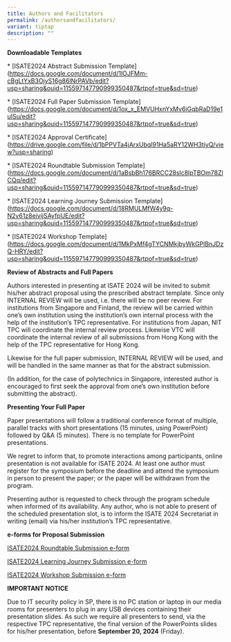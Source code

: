 ```yaml
---
title: Authors and Facilitators
permalink: /authorsandfacilitators/
variant: tiptap
description: ""
---
```

<p><strong>Downloadable Templates</strong></p><p></p><p>* [ISATE2024 Abstract Submission Template](<a href="https://docs.google.com/document/d/1lOJFMm-cBgLtYxB3OjyS16g86lNrPAVb/edit?usp=sharing&amp;ouid=115597147790999350487&amp;rtpof=true&amp;sd=true" rel="noopener noreferrer nofollow" target="_blank">https://docs.google.com/document/d/1lOJFMm-cBgLtYxB3OjyS16g86lNrPAVb/edit?usp=sharing&amp;ouid=115597147790999350487&amp;rtpof=true&amp;sd=true</a>)</p><p>* [ISATE2024 Full Paper Submission Template](<a href="https://docs.google.com/document/d/1ox_x_EMVUHxnYxMv6iGqbRaD19e1uISu/edit?usp=sharing&amp;ouid=115597147790999350487&amp;rtpof=true&amp;sd=true" rel="noopener noreferrer nofollow" target="_blank">https://docs.google.com/document/d/1ox_x_EMVUHxnYxMv6iGqbRaD19e1uISu/edit?usp=sharing&amp;ouid=115597147790999350487&amp;rtpof=true&amp;sd=true</a>)</p><p>* [ISATE2024 Approval Certificate](<a href="https://drive.google.com/file/d/1bPPVTa4jArxUbqI91Ha5aRY12WH3tiyQ/view?usp=sharing" rel="noopener noreferrer nofollow" target="_blank">https://drive.google.com/file/d/1bPPVTa4jArxUbqI91Ha5aRY12WH3tiyQ/view?usp=sharing</a>)</p><p>* [ISATE2024 Roundtable Submission Template](<a href="https://docs.google.com/document/d/1aBsbBh176BRCC28slc8IpTBOm78ZlCQq/edit?usp=sharing&amp;ouid=115597147790999350487&amp;rtpof=true&amp;sd=true" rel="noopener noreferrer nofollow" target="_blank">https://docs.google.com/document/d/1aBsbBh176BRCC28slc8IpTBOm78ZlCQq/edit?usp=sharing&amp;ouid=115597147790999350487&amp;rtpof=true&amp;sd=true</a>)</p><p>* [ISATE2024 Learning Journey Submission Template](<a href="https://docs.google.com/document/d/18RMULMfW4y9q-N2v61z8eivijSAyfpUE/edit?usp=sharing&amp;ouid=115597147790999350487&amp;rtpof=true&amp;sd=true" rel="noopener noreferrer nofollow" target="_blank">https://docs.google.com/document/d/18RMULMfW4y9q-N2v61z8eivijSAyfpUE/edit?usp=sharing&amp;ouid=115597147790999350487&amp;rtpof=true&amp;sd=true</a>)</p><p>* [ISATE2024 Workshop Template](<a href="https://docs.google.com/document/d/1MkPxMf4gTYCNMkjbyWkGPlBnJDzQ-HRY/edit?usp=sharing&amp;ouid=115597147790999350487&amp;rtpof=true&amp;sd=true" rel="noopener noreferrer nofollow" target="_blank">https://docs.google.com/document/d/1MkPxMf4gTYCNMkjbyWkGPlBnJDzQ-HRY/edit?usp=sharing&amp;ouid=115597147790999350487&amp;rtpof=true&amp;sd=true</a>)</p><p><strong>Review of Abstracts and Full Papers</strong></p><p>Authors interested in presenting at ISATE 2024 will be invited to submit his/her abstract proposal using the prescribed abstract template. Since only INTERNAL REVIEW will be used, i.e. there will be no peer review. For institutions from Singapore and Finland, the review will be carried within one’s own institution using the institution’s own internal process with the help of the institution’s TPC representative. For institutions from Japan, NIT TPC will coordinate the internal review process. Likewise VTC will coordinate the internal review of all submissions from Hong Kong with the help of the TPC representative for Hong Kong.</p><p>Likewise for the full paper submission, INTERNAL REVIEW will be used, and will be handled in the same manner as that for the abstract submission.</p><p>(In addition, for the case of polytechnics in Singapore, interested author is encouraged to first seek the approval from one’s own institution before submitting the abstract).</p><p></p><p><strong>Presenting Your Full Paper</strong></p><p>Paper presentations will follow a traditional conference format of multiple, parallel tracks with short presentations (15 minutes, using PowerPoint) followed by Q&amp;A (5 minutes). There is no template for PowerPoint presentations.</p><p>We regret to inform that, to promote interactions among participants, online presentation is not available for ISATE 2024. At least one author must register for the symposium before the deadline and attend the symposium in person to present the paper; or the paper will be withdrawn from the program.</p><p>Presenting author is requested to check through the program schedule when informed of its availability. Any author, who is not able to present of the scheduled presentation slot, is to inform the ISATE 2024 Secretariat in writing (email) via his/her institution’s TPC representative.</p><p></p><p><strong>e-forms for Proposal Submission</strong></p><p><a href="https://forms.office.com/pages/responsepage.aspx?id=Av8Edtir20WMrFUAVDI_yQAlQPdKImBElo-aRvXjOD5UNDZGV0RVUVo2QjJPVTJNM09IOFRWSDhIRC4u&amp;web=1&amp;wdLOR=cA10CEFC7-FC36-4F06-9B10-9B9BFA54F417" rel="noopener noreferrer nofollow" target="_blank">ISATE2024 Roundtable Submission e-form</a></p><p><a href="https://forms.office.com/pages/responsepage.aspx?id=Av8Edtir20WMrFUAVDI_yQAlQPdKImBElo-aRvXjOD5UQktMWkpNTjc3WTVZT1Y5SVkzUTNQUVI5VS4u&amp;web=1&amp;wdLOR=cAE5C4C47-9502-464D-AC54-770CCAAD93C9" rel="noopener noreferrer nofollow" target="_blank">ISATE2024 Learning Journey Submission e-form</a></p><p><a href="https://forms.office.com/pages/responsepage.aspx?id=Av8Edtir20WMrFUAVDI_yQAlQPdKImBElo-aRvXjOD5UNFlDMEEwRlpNMU9JUVo5R0hNVTY4WEFKWC4u&amp;web=1&amp;wdLOR=c0A3BD41B-9DE7-486C-BC6F-09FB94B72B5F" rel="noopener noreferrer nofollow" target="_blank">ISATE2024 Workshop Submission e-form</a></p><p><strong>IMPORTANT NOTICE</strong></p><p>Due to IT security policy in SP, there is no PC station or laptop in our media rooms for presenters to plug in any USB devices containing their presentation slides. As such we require all presenters to send, via the respective TPC representative, the final version of the PowerPoints slides for his/her presentation, before <strong>September 20, 2024</strong> (Friday).</p>